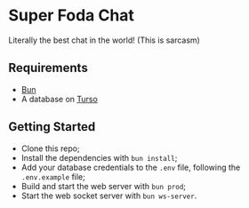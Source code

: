 # Super Foda Chat

Literally the best chat in the world! (This is sarcasm)

## Requirements

- [Bun](https://bun.sh)
- A database on [Turso](https://turso.tech)

## Getting Started

- Clone this repo;
- Install the dependencies with `bun install`;
- Add your database credentials to the `.env` file, following the `.env.example` file;
- Build and start the web server with `bun prod`;
- Start the web socket server with `bun ws-server`.
